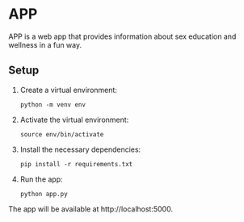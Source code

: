 # APP

APP is a web app that provides information about sex education and wellness in a fun way.

## Setup

1. Create a virtual environment:

    `python -m venv env`


2. Activate the virtual environment:

    `source env/bin/activate`


3. Install the necessary dependencies:

    `pip install -r requirements.txt`


4. Run the app:

    `python app.py`

The app will be available at http://localhost:5000.
